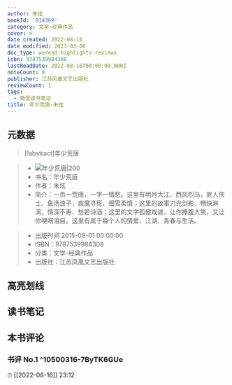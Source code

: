 ```yaml
---
author: 朱炫
bookId: '814369'
category: 文学-经典作品
cover: >-
date created: 2022-08-16
date modified: 2023-03-08
doc_type: weread-highlights-reviews
isbn: 9787539984308
lastReadDate: 2022-08-16T00:00:00.000Z
noteCount: 0
publisher: 江苏凤凰文艺出版社
reviewCount: 1
tags:
  - 微信读书笔记
title: 年少荒唐-朱炫
---
```


## 元数据

>[!abstract]年少荒唐

> - ![年少荒唐|200](https://wfqqreader-1252317822.image.myqcloud.com/cover/369/814369/t7_814369.jpg)
> - 书名：年少荒唐
> - 作者：朱炫
> - 简介：一页一荒唐，一字一情愁。这里有明月大江、西风烈马，匪人侠士、鱼汤浪子，疯魔寻死、细雪柔情；这里的故事刀光剑影、畅快淋漓，情深不寿、愁若诗酒；这里的文字孤傲戏谑，让你捧腹大笑，又让你哽咽泪目。这里有属于每个人的情爱、江湖、青春与生活。

> - 出版时间 2015-09-01 00:00:00
> - ISBN：9787539984308
> - 分类：文学-经典作品
> - 出版社：江苏凤凰文艺出版社

## 高亮划线

## 读书笔记

## 本书评论

### 书评 No.1 ^10500316-7ByTK6GUe

⏱ [[2022-08-16]] 23:12
